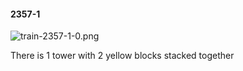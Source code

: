 #### 2357-1
![train-2357-1-0.png](https://github.com/lil-lab/nlvr/raw/master/nlvr/train/images/70/train-2357-1-0.png "train-2357-1-0.png")

There is 1 tower with 2 yellow blocks stacked together